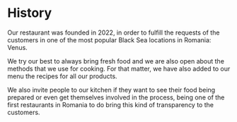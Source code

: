 # History

Our restaurant was founded in 2022, in order to fulfill the requests of the customers in one of the most popular Black Sea locations in Romania: Venus.

We try our best to always bring fresh food and we are also open about the methods that we use for cooking. For that matter, we have also added to our menu the recipes for 
all our products. 

We also invite people to our kitchen if they want to see their food being prepared or even get themselves involved in the process, being one of the first restaurants in 
Romania to do bring this kind of transparency to the customers.
